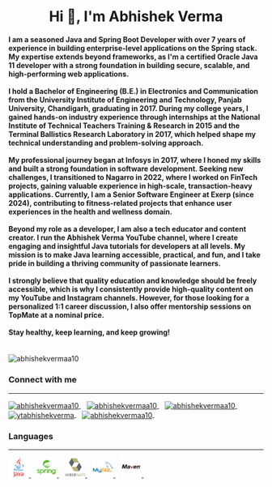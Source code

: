 <h1 align="center">
    Hi 👋, I'm Abhishek Verma
</h1>
<h4>
    I am a seasoned Java and Spring Boot Developer with over 7 years of experience in building enterprise-level applications on the Spring stack. My expertise extends beyond frameworks, as I'm a certified Oracle Java 11 developer with a strong foundation in building secure, scalable, and high-performing web applications.<br><br>
    I hold a Bachelor of Engineering (B.E.) in Electronics and Communication from the University Institute of Engineering and Technology, Panjab University, Chandigarh, graduating in 2017. During my college years, I gained hands-on industry experience through internships at the National Institute of Technical Teachers Training & Research in 2015 and the Terminal Ballistics Research Laboratory in 2017, which helped shape my technical understanding and problem-solving approach.<br><br>
    My professional journey began at Infosys in 2017, where I honed my skills and built a strong foundation in software development. Seeking new challenges, I transitioned to Nagarro in 2022, where I worked on FinTech projects, gaining valuable experience in high-scale, transaction-heavy applications. Currently, I am a Senior Software Engineer at Exerp (since 2024), contributing to fitness-related projects that enhance user experiences in the health and wellness domain.<br><br>
    Beyond my role as a developer, I am also a tech educator and content creator. I run the Abhishek Verma YouTube channel, where I create engaging and insightful Java tutorials for developers at all levels. My mission is to make Java learning accessible, practical, and fun, and I take pride in building a thriving community of passionate learners.<br><br> 
    I strongly believe that quality education and knowledge should be freely accessible, which is why I consistently provide high-quality content on my YouTube and Instagram channels. However, for those looking for a personalized 1:1 career discussion, I also offer mentorship sessions on TopMate at a nominal price.<br><br> 
    Stay healthy, keep learning, and keep growing!<br><br>
</h4>
<p align="left">
    <img src="https://komarev.com/ghpvc/?username=abhishekvermaa10&label=Profile%20views&color=0e75b6&style=flat" alt="abhishekvermaa10" />
</p>
<h3 align="left">Connect with me</h3>
<hr>
<p align="left">
    <a href="https://www.youtube.com/@abhishekvermaa10" target="blank">
        <img align="center" src="https://raw.githubusercontent.com/rahuldkjain/github-profile-readme-generator/master/src/images/icons/Social/youtube.svg" alt="abhishekvermaa10" height="30" width="40" />
    </a>&nbsp;&nbsp;
    <a href="https://linkedin.com/in/abhishekvermaa10" target="blank">
        <img align="center" src="https://raw.githubusercontent.com/rahuldkjain/github-profile-readme-generator/master/src/images/icons/Social/linked-in-alt.svg" alt="abhishekvermaa10" height="30" width="40" />
    </a>&nbsp;&nbsp;
    <a href="https://instagram.com/abhishekvermaa10" target="blank">
        <img align="center" src="https://raw.githubusercontent.com/rahuldkjain/github-profile-readme-generator/master/src/images/icons/Social/instagram.svg" alt="abhishekvermaa10" height="30" width="40" />
    </a>&nbsp;&nbsp;
    <a href="https://twitter.com/ytabhishekverma" target="blank">
        <img align="center" src="https://raw.githubusercontent.com/rahuldkjain/github-profile-readme-generator/master/src/images/icons/Social/twitter.svg" alt="ytabhishekverma" height="30" width="40" />
    </a>&nbsp;&nbsp;
    <a href="https://github.com/abhishekvermaa10" target="blank">
        <img align="center" src="https://raw.githubusercontent.com/rahuldkjain/github-profile-readme-generator/master/src/images/icons/Social/github.svg" alt="abhishekvermaa10" height="30" width="40" />
    </a>&nbsp;&nbsp;
</p>
<h3 align="left">Languages</h3>
<hr>
<p align="left">
    <a href="https://www.java.com" target="_blank" rel="noreferrer">
        <img src="https://github.com/devicons/devicon/blob/master/icons/java/java-original-wordmark.svg" alt="java" width="40" height="40" />
    </a>&nbsp;&nbsp;
    <a href="https://spring.io" target="_blank" rel="noreferrer">
        <img src="https://github.com/devicons/devicon/blob/master/icons/spring/spring-original-wordmark.svg" alt="spring" width="40" height="40" />
    </a>&nbsp;&nbsp;
    <a href="https://hibernate.org" target="_blank" rel="noreferrer">
        <img src="https://github.com/devicons/devicon/blob/master/icons/hibernate/hibernate-original-wordmark.svg" alt="hibernate" width="40" height="40" />
    </a>&nbsp;&nbsp;
    <a href="https://www.mysql.com" target="_blank" rel="noreferrer">
        <img src="https://github.com/devicons/devicon/blob/master/icons/mysql/mysql-original-wordmark.svg" alt="mysql" width="40" height="40"/>
    </a>&nbsp;&nbsp;
    <a href="https://maven.apache.org" target="_blank" rel="noreferrer">
        <img src="https://github.com/devicons/devicon/blob/master/icons/maven/maven-original-wordmark.svg" alt="mysql" width="40" height="40"/>
    </a>&nbsp;&nbsp;
</p>
